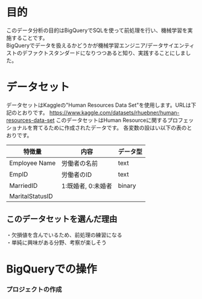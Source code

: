 # 目的
このデータ分析の目的はBigQueryでSQLを使って前処理を行い、機械学習を実施することです。\
BigQueryでデータを扱えるかどうかが機械学習エンジニア/データサイエンティストのデファクトスタンダードになりつつあると知り、実践することにしました。

# データセット
データセットはKaggleの"Human Resources Data Set"を使用します。URLは下記のとおりです。
https://www.kaggle.com/datasets/rhuebner/human-resources-data-set
このデータセットはHuman Resourceに関するプロフェッショナルを育てるために作成されたデータです。
各変数の設はい以下の表のとおりです。

|特徴量|内容|データ型|
|-----|----|-------|
|Employee Name|労働者の名前|text|
|EmpID|労働者のID|text|
|MarriedID|1:既婚者, 0:未婚者|binary|
|MaritalStatusID|


## このデータセットを選んだ理由
・欠損値を含んでいるため、前処理の練習になる\
・単純に興味がある分野、考察が楽しそう

# BigQueryでの操作
### プロジェクトの作成

###

